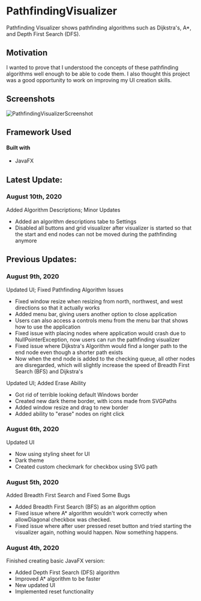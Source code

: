 # PathfindingVisualizer
Pathfinding Visualizer shows pathfinding algorithms such as Dijkstra's, A*, and Depth First Search (DFS).


## Motivation
I wanted to prove that I understood the concepts of these pathfinding algorithms well enough to be able to code them. I also thought this project was a good opportunity to work on improving my UI creation skills.


## Screenshots
![PathfindingVisualizerScreenshot](https://user-images.githubusercontent.com/54568364/90321568-d92f3d80-deff-11ea-9f9c-00182248e4b5.PNG)


## Framework Used
#### Built with
   - JavaFX


## Latest Update:


### August 10th, 2020
Added Algorithm Descriptions; Minor Updates

- Added an algorithm descriptions tabe to Settings
- Disabled all buttons and grid visualizer after visualizer is started so that the start and end nodes can not be moved during the pathfinding anymore


## Previous Updates:


### August 9th, 2020
Updated UI; Fixed Pathfinding Algorithm Issues

- Fixed window resize when resizing from north, northwest, and west directions so that it actually works
- Added menu bar, giving users another option to close application
- Users can also access a controls menu from the menu bar that shows how to use the application
- Fixed issue with placing nodes where application would crash due to NullPointerException, now users can run the pathfinding visualizer
- Fixed issue where Dijkstra's Algorithm would find a longer path to the end node even though a shorter path exists
- Now when the end node is added to the checking queue, all other nodes are disregarded, which will slightly increase the speed of Breadth First Search (BFS) and Dijkstra's


Updated UI; Added Erase Ability

- Got rid of terrible looking default Windows border
- Created new dark theme border, with icons made from SVGPaths
- Added window resize and drag to new border
- Added ability to "erase" nodes on right click


### August 6th, 2020
Updated UI

- Now using styling sheet for UI
- Dark theme
- Created custom checkmark for checkbox using SVG path


### August 5th, 2020
Added Breadth First Search and Fixed Some Bugs

- Added Breadth First Search (BFS) as an algorithm option
- Fixed issue where A* algorithm wouldn't work correctly when
allowDiagonal checkbox was checked.
- Fixed issue where after user pressed reset button and tried starting
the visualizer again, nothing would happen. Now something happens.


### August 4th, 2020
Finished creating basic JavaFX version:
- Added Depth First Search (DFS) algorithm
- Improved A* algorithm to be faster
- New updated UI
- Implemented reset functionality
